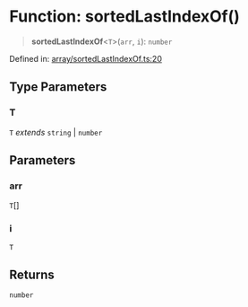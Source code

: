 # Function: sortedLastIndexOf()

> **sortedLastIndexOf**\<`T`\>(`arr`, `i`): `number`

Defined in: [array/sortedLastIndexOf.ts:20](https://github.com/modern-library-how/how.js/blob/249a8a317fb7b78797daf1e1a1c329e2704e099a/src/array/sortedLastIndexOf.ts#L20)

## Type Parameters

### T

`T` *extends* `string` \| `number`

## Parameters

### arr

`T`[]

### i

`T`

## Returns

`number`
